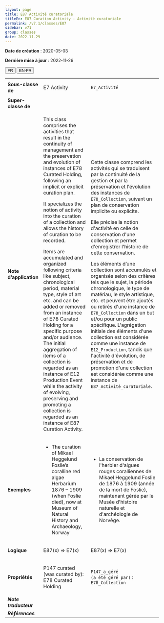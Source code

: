 ```yaml
---
layout: page
title: E87 Activité curatoriale
titleEn: E87 Curation Activity - Activité curatoriale
permalink: /v7.1/classes/E87
sidebar: v71
group: classes
date: 2022-11-29
---
```


**Date de création** : 2020-05-03

**Dernière mise à jour** : 2022-11-29

<div class="lang-buttons">
  <button id="fr" class="activate">FR</button>
  <button id="en-fr">EN-FR</button>
</div>

<table>
				<tbody>
				<tr>
					<td><strong>Sous-classe de</strong></td>
					<td class="en"><p>E7 Activity</p>
							</td>
						<td><p><code class="language-plaintext highlighter-rouge">E7_Activité</code></p>
							</td>
						</tr>
					<tr>
					<td><strong>Super-classe de</strong></td>
					<td class="en"><p></p>
							</td>
						<td><p></p>
							</td>
						</tr>
					<tr>
					<td><strong>Note d’application</strong></td>
					<td class="en"><p>This class comprises the activities that result in the continuity of management and the preservation and evolution of instances of E78 Curated Holding, following an implicit or explicit curation plan. <strong></strong></p>
							<p>It specializes the notion of activity into the curation of a collection and allows the history of curation to be recorded.<strong></strong></p>
							<p>Items are accumulated and organized following criteria like subject, chronological period, material type, style of art etc. and can be added or removed from an instance of E78 Curated Holding for a specific purpose and/or audience. The initial aggregation of items of a collection is regarded as an instance of E12 Production Event while the activity of evolving, preserving and promoting a collection is regarded as an instance of E87 Curation Activity<em>.</em></p>
							</td>
						<td><p>Cette classe comprend les activités qui se traduisent par la continuité de la gestion et par la préservation et l'évolution des instances de <code class="language-plaintext highlighter-rouge">E78_Collection</code>, suivant un plan de conservation implicite ou explicite.</p>
							<p></p>
							<p>Elle précise la notion d'activité en celle de conservation d'une collection et permet d'enregistrer l'histoire de cette conservation.</p>
							<p></p>
							<p>Les éléments d’une collection sont accumulés et organisés selon des critères tels que le sujet, la période chronologique, le type de matériau, le style artistique, etc. et peuvent être ajoutés ou retirés d'une instance de <code class="language-plaintext highlighter-rouge">E78_Collection</code> dans un but et/ou pour un public spécifique. L'agrégation initiale des éléments d'une collection est considérée comme une instance de <code class="language-plaintext highlighter-rouge">E12_Production</code>, tandis que l'activité d'évolution, de préservation et de promotion d'une collection est considérée comme une instance de  <code class="language-plaintext highlighter-rouge">E87_Activité_curatoriale</code>.</p>
							</td>
						</tr>
					<tr>
					<td><strong>Exemples</strong></td>
					<td class="en"><ul><li><p>The curation of Mikael Heggelund Foslie’s coralline red algae Herbarium 1876 – 1909 (when Foslie died), now at Museum of Natural History and Archaeology, Norway</p>
							</li>
									</ul></td>
						<td><ul><li><p>La conservation de l'herbier d'algues rouges coralliennes de Mikael Heggelund Foslie de 1876 à 1909 (année de la mort de Foslie), maintenant gérée par le Musée d'histoire naturelle et d'archéologie de Norvège.</p>
							</li>
									</ul></td>
						</tr>
					<tr>
					<td><strong>Logique</strong></td>
					<td class="en"><p>E87(x) ⇒ E7(x)</p>
							</td>
						<td><p>E87(x) ⇒ E7(x)</p>
							</td>
						</tr>
					<tr>
					<td><strong>Propriétés</strong></td>
					<td class="en"><p>P147 curated (was curated by): E78 Curated Holding</p>
							</td>
						<td><p><code class="language-plaintext highlighter-rouge">P147_a_géré (a_été_géré_par)</code> : <code class="language-plaintext highlighter-rouge">E78_Collection</code></p>
							</td>
						</tr>
					<tr>
					<td><strong><em>Note traducteur</em></strong></td>
					<td colspan="2"><p></p>
							</td>
						</tr>
					<tr>
					<td><strong><em>Références</em></strong></td>
					<td colspan="2"><p><em></em></p>
							</td>
						</tr>
					</tbody>
				</table>
				